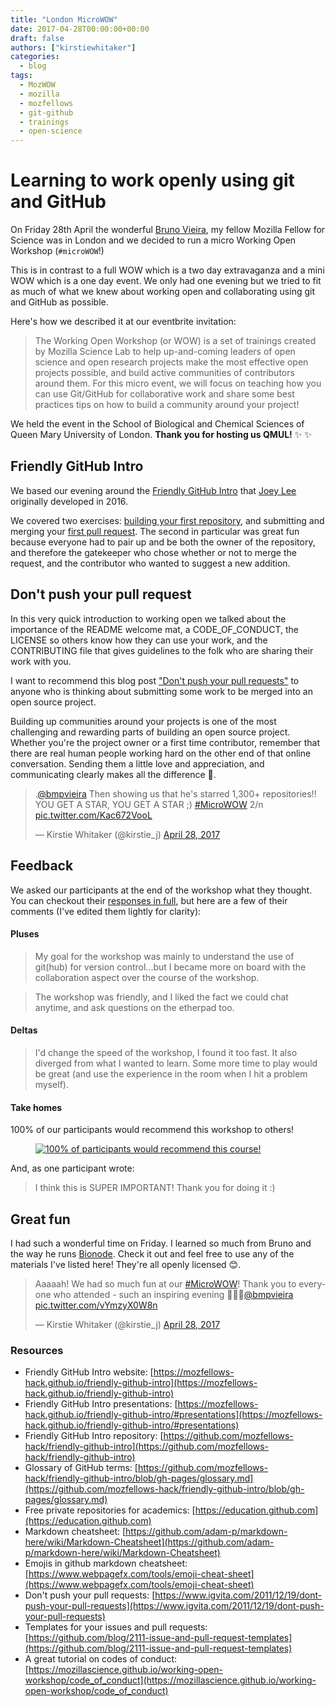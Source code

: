 ```yaml
---
title: "London MicroWOW"
date: 2017-04-28T00:00:00+00:00
draft: false
authors: ["kirstiewhitaker"]
categories:
  - blog
tags:
  - MozWOW
  - mozilla
  - mozfellows
  - git-github
  - trainings
  - open-science
---
```


# Learning to work openly using git and GitHub

On Friday 28th April the wonderful [Bruno Vieira](https://github.com/bmpvieira), my fellow Mozilla Fellow for Science was in London and we decided to run a micro Working Open Workshop (`#microWOW`!)

This is in contrast to a full WOW which is a two day extravaganza and a mini WOW which is a one day event. We only had one evening but we tried to fit as much of what we knew about working open and collaborating using git and GitHub as possible.

Here's how we described it at our eventbrite invitation:

> The Working Open Workshop (or WOW) is a set of trainings created by Mozilla Science Lab to help up-and-coming leaders of open science and open research projects make the most effective open projects possible, and build active communities of contributors around them. For this micro event, we will focus on teaching how you can use Git/GitHub for collaborative work and share some best practices tips on how to build a community around your project!

We held the event in the School of Biological and Chemical Sciences of Queen Mary University of London. **Thank you for hosting us QMUL!** ✨ ✨


## Friendly GitHub Intro

We based our evening around the [Friendly GitHub Intro](https://mozfellows-hack.github.io/friendly-github-intro) that [Joey Lee](https://github.com/joeyklee) originally developed in 2016.

We covered two exercises: [building your first repository](https://mozfellows-hack.github.io/friendly-github-intro/exercises/my-first-repo/), and submitting and merging your [first pull request](https://mozfellows-hack.github.io/friendly-github-intro/exercises/my-first-pullrequest/). The second in particular was great fun because everyone had to pair up and be both the owner of the repository, and therefore the gatekeeper who chose whether or not to merge the request, and the contributor who wanted to suggest a new addition.

## Don't push your pull request

In this very quick introduction to working open we talked about the importance of the README welcome mat, a CODE_OF_CONDUCT, the LICENSE so others know how they can use your work, and the CONTRIBUTING file that gives guidelines to the folk who are sharing their work with you.

I want to recommend this blog post ["Don't push your pull requests"](https://www.igvita.com/2011/12/19/dont-push-your-pull-requests/) to anyone who is thinking about submitting some work to be merged into an open source project.

Building up communities around your projects is one of the most challenging and rewarding parts of building an open source project. Whether you're the project owner or a first time contributor, remember that there are real human people working hard on the other end of that online conversation. Sending them a little love and appreciation, and communicating clearly makes all the difference 💖.

<blockquote class="twitter-tweet" data-lang="en"><p lang="en" dir="ltr">.<a href="https://twitter.com/bmpvieira">@bmpvieira</a> Then showing us that he&#39;s starred 1,300+ repositories!! YOU GET A STAR, YOU GET A STAR ;) <a href="https://twitter.com/hashtag/MicroWOW?src=hash">#MicroWOW</a> 2/n <a href="https://t.co/Kac672VooL">pic.twitter.com/Kac672VooL</a></p>&mdash; Kirstie Whitaker (@kirstie_j) <a href="https://twitter.com/kirstie_j/status/858068921659863045">April 28, 2017</a></blockquote>
<script async src="//platform.twitter.com/widgets.js" charset="utf-8"></script>

## Feedback

We asked our participants at the end of the workshop what they thought. You can checkout their [responses in full](https://docs.google.com/forms/d/1NaF0aknFSIAMngLonwu6BZ8FQjUXn0kYWrTc4k4ePOg/viewanalytics), but here are a few of their comments (I've edited them lightly for clarity):

#### Pluses

> My goal for the workshop was mainly to understand the use of git(hub) for version control...but I became more on board with the collaboration aspect over the course of the workshop.

> The workshop was friendly, and I liked the fact we could chat anytime, and ask questions on the etherpad too.

#### Deltas

> I'd change the speed of the workshop, I found it too fast. It also diverged from what I wanted to learn. Some more time to play would be great (and use the experience in the room when I hit a problem myself).

#### Take homes

100% of our participants would recommend this workshop to others!

<figure>
	<a href="https://docs.google.com/forms/d/1NaF0aknFSIAMngLonwu6BZ8FQjUXn0kYWrTc4k4ePOg/viewanalytics">
    <img src="/images/microWOW-recommend.PNG"
         alt="100% of participants would recommend this course!">
  </a>
</figure>

And, as one participant wrote:

> I think this is SUPER IMPORTANT! Thank you for doing it :)

## Great fun

I had such a wonderful time on Friday. I learned so much from Bruno and the way he runs [Bionode](https://www.bionode.io/). Check it out and feel free to use any of the materials I've listed here! They're all openly licensed 😊.

<blockquote class="twitter-tweet" data-lang="en"><p lang="en" dir="ltr">Aaaaah! We had so much fun at our <a href="https://twitter.com/hashtag/MicroWOW?src=hash">#MicroWOW</a>! Thank you to everyone who attended - such an inspiring evening 🙌🤗😍<a href="https://twitter.com/bmpvieira">@bmpvieira</a> <a href="https://t.co/vYmzyX0W8n">pic.twitter.com/vYmzyX0W8n</a></p>&mdash; Kirstie Whitaker (@kirstie_j) <a href="https://twitter.com/kirstie_j/status/858060250364211201">April 28, 2017</a></blockquote>
<script async src="//platform.twitter.com/widgets.js" charset="utf-8"></script>


### Resources

* Friendly GitHub Intro website: [https://mozfellows-hack.github.io/friendly-github-intro](https://mozfellows-hack.github.io/friendly-github-intro)
* Friendly GitHub Intro presentations: [https://mozfellows-hack.github.io/friendly-github-intro/#presentations](https://mozfellows-hack.github.io/friendly-github-intro/#presentations)
* Friendly GitHub Intro repository: [https://github.com/mozfellows-hack/friendly-github-intro](https://github.com/mozfellows-hack/friendly-github-intro)
* Glossary of GitHub terms: [https://github.com/mozfellows-hack/friendly-github-intro/blob/gh-pages/glossary.md](https://github.com/mozfellows-hack/friendly-github-intro/blob/gh-pages/glossary.md)
* Free private repositories for academics: [https://education.github.com](https://education.github.com)
* Markdown cheatsheet: [https://github.com/adam-p/markdown-here/wiki/Markdown-Cheatsheet](https://github.com/adam-p/markdown-here/wiki/Markdown-Cheatsheet)
* Emojis in github markdown cheatsheet: [https://www.webpagefx.com/tools/emoji-cheat-sheet](https://www.webpagefx.com/tools/emoji-cheat-sheet)
* Don't push your pull requests: [https://www.igvita.com/2011/12/19/dont-push-your-pull-requests](https://www.igvita.com/2011/12/19/dont-push-your-pull-requests)
* Templates for your issues and pull requests: [https://github.com/blog/2111-issue-and-pull-request-templates](https://github.com/blog/2111-issue-and-pull-request-templates)
* A great tutorial on codes of conduct: [https://mozillascience.github.io/working-open-workshop/code_of_conduct](https://mozillascience.github.io/working-open-workshop/code_of_conduct)
